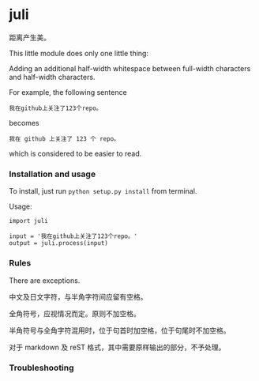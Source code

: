 # juli

距离产生美。

This little module does only one little thing:

Adding an additional half-width whitespace between full-width characters and half-width characters.

For example, the following sentence

```
我在github上关注了123个repo。
```

becomes

```
我在 github 上关注了 123 个 repo。
```

which is considered to be easier to read.


### Installation and usage

To install, just run `python setup.py install` from terminal.

Usage:

```
import juli

input = '我在github上关注了123个repo。'
output = juli.process(input)
```

### Rules

There are exceptions.

中文及日文字符，与半角字符间应留有空格。

全角符号，应视情况而定。原则不加空格。

半角符号与全角字符混用时，位于句首时加空格，位于句尾时不加空格。

对于 markdown 及 reST 格式，其中需要原样输出的部分，不予处理。


### Troubleshooting
